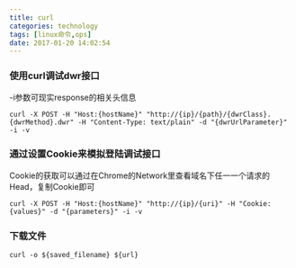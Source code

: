 ```yaml
---
title: curl
categories: technology
tags: [linux命令,ops]
date: 2017-01-20 14:02:54
---
```


### 使用curl调试dwr接口

-i参数可现实response的相关头信息

```shell
curl -X POST -H "Host:{hostName}" "http://{ip}/{path}/{dwrClass}.{dwrMethod}.dwr" -H "Content-Type: text/plain" -d "{dwrUrlParameter}" -i -v
```

### 通过设置Cookie来模拟登陆调试接口

Cookie的获取可以通过在Chrome的Network里查看域名下任一一个请求的Head，复制Cookie即可

```shell
curl -X POST -H "Host:{hostName}" "http://{ip}/{uri}" -H "Cookie:{values}" -d "{parameters}" -i -v
```

### 下载文件

```shell
curl -o ${saved_filename} ${url}
```

